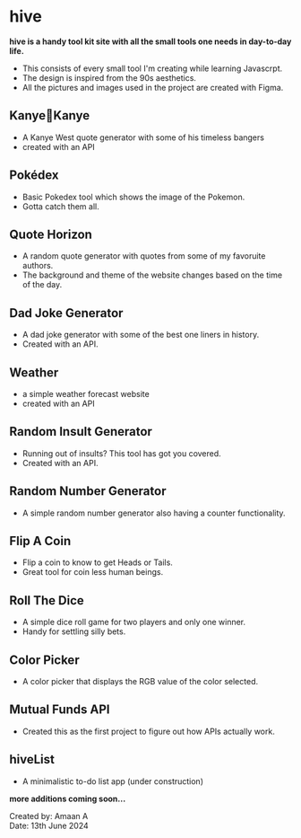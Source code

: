 # hive

**hive is a handy tool kit site with all the small tools one needs in day-to-day life.** 
- This consists of every small tool I'm creating while learning Javascrpt.
- The design is inspired from the 90s aesthetics. 
- All the pictures and images used in the project are created with Figma.

 
## Kanye🖤Kanye
- A Kanye West quote generator with some of his timeless bangers
- created with an API

## Pokédex
- Basic Pokedex tool which shows the image of the Pokemon.
- Gotta catch them all.

## Quote Horizon
- A random quote generator with quotes from some of my favoruite authors.
- The background and theme of the website changes based on the time of the day.

## Dad Joke Generator
- A dad joke generator with some of the best one liners in history.
- Created with an API.

## Weather
- a simple weather forecast website
- created with an API

## Random Insult Generator
- Running out of insults? This tool has got you covered.
- Created with an API.

## Random Number Generator
- A simple random number generator also having a counter functionality.

## Flip A Coin
- Flip a coin to know to get Heads or Tails.
- Great tool for coin less human beings.

## Roll The Dice
- A simple dice roll game for two players and only one winner. 
- Handy for settling silly bets.

## Color Picker
- A color picker that displays the RGB value of the color selected.

## Mutual Funds API
- Created this as the first project to figure out how APIs actually work.

## hiveList
- A minimalistic to-do list app (under construction)


**more additions coming soon...**


Created by: Amaan A <br/>
Date: 13th June 2024  
